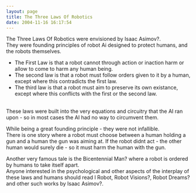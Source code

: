 ```yaml
---
layout: page
title: The Three Laws Of Robotics
date: 2004-11-16 16:17:54
---
```

<p>The Three Laws Of Robotics were envisioned by Isaac Asimov<a class="wiki wikinew for-review" title="Create page: Isaac Asimov">?</a>.
<br/>They were founding principles of robot Ai designed to protect humans, and the robots themselves.
</p>
<ul><li>The First Law is that a robot cannot through action or inaction harm or allow to come to harm any human being.
</li><li>The second law is that a robot must follow orders given to it by a human, except where this contradicts the first law.
</li><li>The third law is that a robot must aim to preserve its own existance, except where this conflicts with the first or the second law.
</li></ul><p>
<br/>These laws were built into the very equations and circuitry that the AI ran upon - so in most cases the AI had no way to circumvent them.
</p>
<p>While being a great founding principle - they were not infallible.
<br/>There is one story where a robot must choose between a human holding a gun and a human the gun was aiming at.  If the robot didnt act - the other human would surely die - so it must harm the human with the gun.
</p>
<p>Another very famous tale is the Bicentennial Man<a class="wiki wikinew for-review" title="Create page: Bicentennial Man">?</a> where a robot is ordered by humans to take itself apart.
<br/>Anyone interested in the psychological and other aspects of the interplay of these laws and humans should read I Robot, Robot Visions<a class="wiki wikinew for-review" title="Create page: Robot Visions">?</a>, Robot Dreams<a class="wiki wikinew for-review" title="Create page: Robot Dreams">?</a> and other such works by Isaac Asimov<a class="wiki wikinew for-review" title="Create page: Isaac Asimov">?</a>.
</p>
